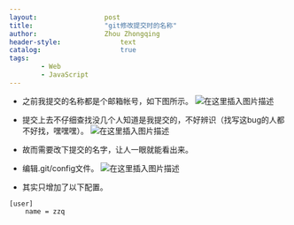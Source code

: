 ```yaml
---
layout:					post
title:					"git修改提交时的名称"
author:					Zhou Zhongqing
header-style:				text
catalog:					true
tags:
		- Web
		- JavaScript
---
```

- 之前我提交的名称都是个邮箱帐号，如下图所示。
![在这里插入图片描述](https://i-blog.csdnimg.cn/blog_migrate/ad5d51e5fd82ad7a4d4b009f37666959.png)
- 提交上去不仔细查找没几个人知道是我提交的，不好辨识（找写这bug的人都不好找，嘿嘿嘿）。
![在这里插入图片描述](https://i-blog.csdnimg.cn/blog_migrate/983027053446248c43d0ca7bd0bc4a99.png)
- 故而需要改下提交的名字，让人一眼就能看出来。
- 编辑.git/config文件。
![在这里插入图片描述](https://i-blog.csdnimg.cn/blog_migrate/bcd6927a1f287a8dcf785229c98a7388.png)

- 其实只增加了以下配置。
```
[user]
	name = zzq
```


